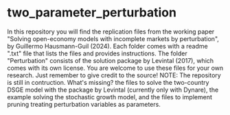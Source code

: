 # two_parameter_perturbation
In this repository you will find the replication files from the working paper "Solving open-economy models with incomplete markets by perturbation", by Guillermo Hausmann-Guil (2024). 
Each folder comes with a readme ".txt" file that lists the files and provides instructions. 
The folder "Perturbation" consists of the solution package by Levintal (2017), which comes with its own license. 
You are welcome to use these files for your own research. Just remember to give credit to the source!
NOTE: The repository is still in contruction. What's missing? the files to solve the two-country DSGE model with the package by Levintal (currently only with Dynare), the example solving the stochastic growth model, and the files to implement pruning treating perturbation variables as parameters.
